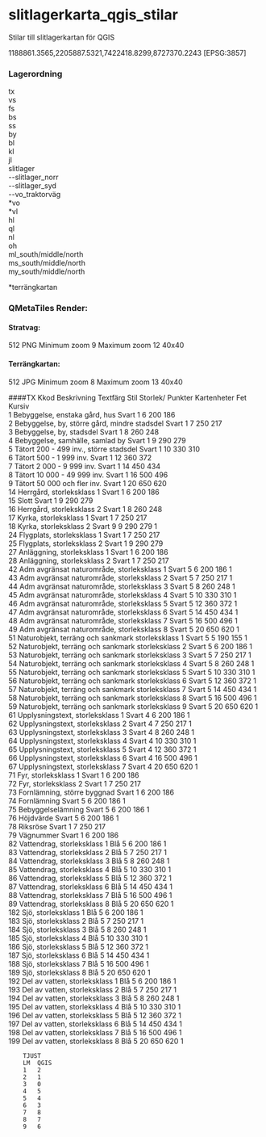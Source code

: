 # slitlagerkarta_qgis_stilar

Stilar till slitlagerkartan för QGIS

1188861.3565,2205887.5321,7422418.8299,8727370.2243 [EPSG:3857]

### Lagerordning
tx  
vs  
fs  
bs  
ss  
by  
bl  
kl  
jl  
slitlager  
--slitlager_norr  
--slitlager_syd  
--vo_traktorväg  
*vo  
*vl  
hl  
ql  
nl  
oh  
ml_south/middle/north  
ms_south/middle/north  
my_south/middle/north  

*terrängkartan

### QMetaTiles Render:

#### Stratvag:
512
PNG
Minimum zoom 9
Maximum zoom 12
40x40

#### Terrängkartan:
512
JPG
Minimum zoom 8
Maximum zoom 13
40x40

####TX
Kkod	Beskrivning	Textfärg	Stil	Storlek/ Punkter	Kartenheter		Fet	Kursiv  
1	Bebyggelse, enstaka gård, hus	Svart	1	6	200	186		  
2	Bebyggelse, by, större gård, mindre stadsdel	Svart	1	7	250	217		  
3	Bebyggelse, by, stadsdel	Svart	1	8	260	248		  
4	Bebyggelse, samhälle, samlad by	Svart	1	9	290	279		  
5	Tätort 200 - 499 inv., större stadsdel	Svart	1	10	330	310		  
6	Tätort 500 - 1 999 inv.	Svart	1	12	360	372		  
7	Tätort 2 000 - 9 999 inv.	Svart	1	14	450	434		  
8	Tätort 10 000 - 49 999 inv.	Svart	1	16	500	496		  
9	Tätort 50 000 och fler inv.	Svart	1	20	650	620		  
14	Herrgård, storleksklass 1	Svart	1	6	200	186		  
15	Slott	Svart	1	9	290	279		  
16	Herrgård, storleksklass 2	Svart	1	8	260	248		  
17	Kyrka, storleksklass 1	Svart	1	7	250	217		  
18	Kyrka, storleksklass 2	Svart	9	9	290	279	1	  
24	Flygplats, storleksklass 1	Svart	1	7	250	217		  
25	Flygplats, storleksklass 2	Svart	1	9	290	279		  
27	Anläggning, storleksklass 1	Svart	1	6	200	186		  
28	Anläggning, storleksklass 2	Svart	1	7	250	217		  
42	Adm avgränsat naturområde, storleksklass 1	Svart	5	6	200	186		1  
43	Adm avgränsat naturområde, storleksklass 2	Svart	5	7	250	217		1  
44	Adm avgränsat naturområde, storleksklass 3	Svart	5	8	260	248		1  
45	Adm avgränsat naturområde, storleksklass 4	Svart	5	10	330	310		1  
46	Adm avgränsat naturområde, storleksklass 5	Svart	5	12	360	372		1  
47	Adm avgränsat naturområde, storleksklass 6	Svart	5	14	450	434		1  
48	Adm avgränsat naturområde, storleksklass 7	Svart	5	16	500	496		1  
49	Adm avgränsat naturområde, storleksklass 8	Svart	5	20	650	620		1  
51	Naturobjekt, terräng och sankmark storleksklass 1	Svart	5	5	190	155		1  
52	Naturobjekt, terräng och sankmark storleksklass 2	Svart	5	6	200	186		1  
53	Naturobjekt, terräng och sankmark storleksklass 3	Svart	5	7	250	217		1  
54	Naturobjekt, terräng och sankmark storleksklass 4	Svart	5	8	260	248		1  
55	Naturobjekt, terräng och sankmark storleksklass 5	Svart	5	10	330	310		1  
56	Naturobjekt, terräng och sankmark storleksklass 6	Svart	5	12	360	372		1  
57	Naturobjekt, terräng och sankmark storleksklass 7	Svart	5	14	450	434		1  
58	Naturobjekt, terräng och sankmark storleksklass 8	Svart	5	16	500	496		1  
59	Naturobjekt, terräng och sankmark storleksklass 9	Svart	5	20	650	620		1  
61	Upplysningstext, storleksklass 1	Svart	4	6	200	186		1  
62	Upplysningstext, storleksklass 2	Svart	4	7	250	217		1  
63	Upplysningstext, storleksklass 3	Svart	4	8	260	248		1  
64	Upplysningstext, storleksklass 4	Svart	4	10	330	310		1  
65	Upplysningstext, storleksklass 5	Svart	4	12	360	372		1  
66	Upplysningstext, storleksklass 6	Svart	4	16	500	496		1  
67	Upplysningstext, storleksklass 7	Svart	4	20	650	620		1  
71	Fyr, storleksklass 1	Svart	1	6	200	186		  
72	Fyr, storleksklass 2	Svart	1	7	250	217		  
73	Fornlämning, större byggnad	Svart	1	6	200	186	  	
74	Fornlämning	Svart	5	6	200	186		1  
75	Bebyggelselämning	Svart	5	6	200	186		1  
76	Höjdvärde	Svart	5	6	200	186		1  
78	Riksröse	Svart	1	7	250	217		  
79	Vägnummer	Svart	1	6	200	186		  
82	Vattendrag, storleksklass 1	Blå	5	6	200	186		1  
83	Vattendrag, storleksklass 2	Blå	5	7	250	217		1  
84	Vattendrag, storleksklass 3	Blå	5	8	260	248		1  
85	Vattendrag, storleksklass 4	Blå	5	10	330	310		1  
86	Vattendrag, storleksklass 5	Blå	5	12	360	372		1  
87	Vattendrag, storleksklass 6	Blå	5	14	450	434		1  
88	Vattendrag, storleksklass 7	Blå	5	16	500	496		1  
89	Vattendrag, storleksklass 8	Blå	5	20	650	620		1  
182	Sjö, storleksklass 1	Blå	5	6	200	186		1  
183	Sjö, storleksklass 2	Blå	5	7	250	217		1  
184	Sjö, storleksklass 3	Blå	5	8	260	248		1  
185	Sjö, storleksklass 4	Blå	5	10	330	310		1  
186	Sjö, storleksklass 5	Blå	5	12	360	372		1  
187	Sjö, storleksklass 6	Blå	5	14	450	434		1  
188	Sjö, storleksklass 7	Blå	5	16	500	496		1  
189	Sjö, storleksklass 8	Blå	5	20	650	620		1  
192	Del av vatten, storleksklass 1	Blå	5	6	200	186		1  
193	Del av vatten, storleksklass 2	Blå	5	7	250	217		1  
194	Del av vatten, storleksklass 3	Blå	5	8	260	248		1  
195	Del av vatten, storleksklass 4	Blå	5	10	330	310		1  
196	Del av vatten, storleksklass 5	Blå	5	12	360	372		1  
197	Del av vatten, storleksklass 6	Blå	5	14	450	434		1  
198	Del av vatten, storleksklass 7	Blå	5	16	500	496		1  
199	Del av vatten, storleksklass 8	Blå	5	20	650	620		1  
								
								
		TJUST						
		LM	QGIS					
		1	2					
		2	1					
		3	0					
		4	5					
		5	4					
		6	3					
		7	8					
		8	7					
		9	6					
